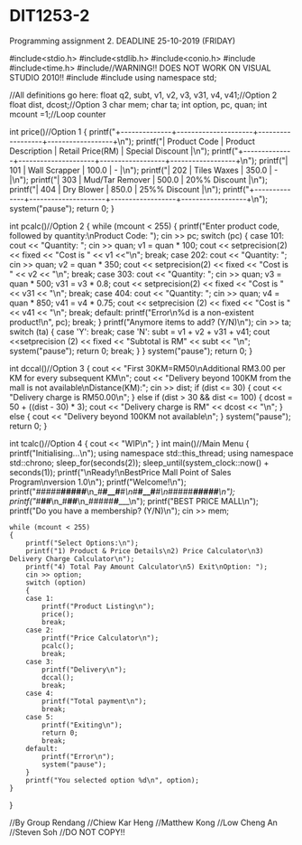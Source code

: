 # DIT1253-2
Programming assignment 2. DEADLINE 25-10-2019 (FRIDAY)

#include<stdio.h>
#include<stdlib.h>
#include<conio.h>
#include<iostream>
#include<time.h>
#include<chrono>//WARNING!! DOES NOT WORK ON VISUAL STUDIO 2010!!
#include<thread>
#include<iomanip>
using namespace std;

//All definitions go here:
float q2, subt, v1, v2, v3, v31, v4, v41;//Option 2
float dist, dcost;//Option 3
char mem;
char ta;
int option, pc, quan;
int mcount =1;//Loop counter

int price()//Option 1
{
	printf("+--------------+---------------------+------------------+------------------+\n");
	printf("| Product Code | Product Description | Retail Price(RM) | Special Discount |\n");
	printf("+--------------+---------------------+------------------+------------------+\n");
	printf("|     101      |    Wall Scrapper    |      100.0       |        -         |\n");
	printf("|     202      |     Tiles Waxes     |      350.0       |        -         |\n");
	printf("|     303      |   Mud/Tar Remover   |      500.0       |   20%% Discount   |\n");
	printf("|     404      |      Dry Blower     |      850.0       |   25%% Discount   |\n");
	printf("+--------------+---------------------+------------------+------------------+\n");
	system("pause");
	return 0;
}

int pcalc()//Option 2
{
	while (mcount < 255)
	{
		printf("Enter product code, followed by quantity:\nProduct Code: ");
		cin >> pc;
		switch (pc)
		{
			case 101:
				cout << "Quantity: ";
				cin >> quan;
				v1 = quan * 100;
				cout << setprecision(2) << fixed << "Cost is " << v1 <<"\n";
				break;
			case 202:
				cout << "Quantity: ";
				cin >> quan;
				v2 = quan * 350;
				cout << setprecision(2) << fixed << "Cost is " << v2 << "\n";
				break;
			case 303:
				cout << "Quantity: ";
				cin >> quan;
				v3 = quan * 500;
				v31 = v3 * 0.8;
				cout << setprecision(2) << fixed << "Cost is " << v31 << "\n";
				break;
			case 404:
				cout << "Quantity: ";
				cin >> quan;
				v4 = quan * 850;
				v41 = v4 * 0.75;
				cout << setprecision (2) << fixed << "Cost is " << v41 << "\n";
				break;
			default:
				printf("Error\n%d is a non-existent product!\n", pc);
				break;
		}
		printf("Anymore items to add? (Y/N)\n");
		cin >> ta;
		switch (ta)
		{
			case 'Y':
				break;
			case 'N':
				subt = v1 + v2 + v31 + v41;
				cout <<setprecision (2) << fixed << "Subtotal is RM" << subt << "\n";
				system("pause");
				return 0;
				break;
		}
	}
		system("pause");
		return 0;
}

int dccal()//Option 3
{
	cout << "First 30KM=RM50\nAdditional RM3.00 per KM for every subsequent KM\n";
	cout << "Delivery beyond 100KM from the mall is not available\nDistance(KM):";
	cin >> dist;
	if (dist <= 30)
	{
		cout << "Delivery charge is RM50.00\n";
	}
	else if (dist > 30 && dist <= 100)
	{
		dcost = 50 + ((dist - 30) * 3);
		cout << "Delivery charge is RM" << dcost << "\n";
	}
	else
	{
		cout << "Delivery beyond 100KM not available\n";
	}
	system("pause");
	return 0;
}

int tcalc()//Option 4
{
	cout << "WIP\n";
}
int main()//Main Menu
{
	printf("Initialising...\n");
	using namespace std::this_thread;
	using namespace std::chrono;
	sleep_for(seconds(2));
	sleep_until(system_clock::now() + seconds(1));
	printf("\nReady!\nBestPrice Mall Point of Sales Program\nversion 1.0\n");
	printf("Welcome!\n");
	printf("_#####___#####__\n_#____#__#____#_\n_#____#__#____#_\n_#####___#####__\n");
	printf("_#____#__#______\n_#____#__#______\n_#####___#______\n");
	printf("BEST PRICE MALL\n");
	printf("Do you have a membership? (Y/N)\n");
	cin >> mem;
	
	while (mcount < 255)
	{
		printf("Select Options:\n");
		printf("1) Product & Price Details\n2) Price Calculator\n3) Delivery Charge Calculator\n");
		printf("4) Total Pay Amount Calculator\n5) Exit\nOption: ");
		cin >> option;
		switch (option)
		{
		case 1:
			printf("Product Listing\n");
			price();
			break;
		case 2:
			printf("Price Calculator\n");
			pcalc();
			break;
		case 3:
			printf("Delivery\n");
			dccal();
			break;
		case 4:
			printf("Total payment\n");
			break;
		case 5:
			printf("Exiting\n");
			return 0;
			break;
		default:
			printf("Error\n");
			system("pause");
		}
		printf("You selected option %d\n", option);
	}

}

//By Group Rendang
//Chiew Kar Heng
//Matthew Kong
//Low Cheng An
//Steven Soh
//DO NOT COPY!!
